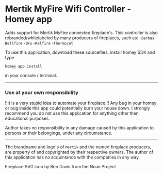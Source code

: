 # Mertik MyFire Wifi Controller - Homey app

Adds support for Mertik MyFire connected fireplace's. 
This controller is also rebranded/whitelabeled by many producers of 
fireplaces, such as:
-`Barbas Bellfire`
-`Dru`
-`Kalfire`
-`Thermocet`

To use this application, download these sourcefiles, install homey SDK and type 

`homey app install` 

in your console / terminal.

---
### Use at your own responsibility

!!It is a very stupid idea to automate your fireplace.!!
Any bug in your homey or bug inside this app could potentially burn your house down.
I strongly recommend you do not use this application for anything other then educational purposes.

Author takes no responsibility in any damage caused by this application to persons or their belongings, under any circumstance.

---
The brandname and logo's of `Mertik` and the named fireplace producers, are property of and copyrighted by their respective owners.
The author of this application has no acquintance with the companies in any way. 

Fireplace SVG icon by Ben Davis from the Noun Project
